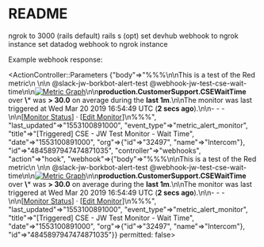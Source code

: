 # README

ngrok to 3000 (rails default)
rails s
(opt) set devhub webhook to ngrok instance
set datadog webhook to ngrok instance

Example webhook response:

<ActionController::Parameters {"body"=>"%%%\n\nThis is a test of the Red metric\n \n\n @slack-jw-borkbot-alert-test @webhook-jw-test-cse-wait-time\n\n[![Metric Graph](https://p.datadoghq.com/snapshot/view/dd-snapshots-prod/org_32497/2019-03-20/358d27f691853d30f521a41f848754524739086f.png)](https://app.datadoghq.com/monitors#8755429?to_ts=1553100939000&from_ts=1553099979000)\n\n**production.CustomerSupport.CSEWaitTime** over **\\*** was **> 30.0** on average during the **last 1m**.\n\nThe monitor was last triggered at Wed Mar 20 2019 16:54:49 UTC (**2 secs ago**).\n\n- - -\n\n[[Monitor Status](https://app.datadoghq.com/monitors#8755429?)] · [[Edit Monitor](https://app.datadoghq.com/monitors#8755429/edit)]\n%%%", "last_updated"=>"1553100891000", "event_type"=>"metric_alert_monitor", "title"=>"[Triggered] CSE - JW Test Monitor - Wait Time", "date"=>"1553100891000", "org"=>{"id"=>"32497", "name"=>"Intercom"}, "id"=>"4845897947474871035", "controller"=>"webhooks", "action"=>"hook", "webhook"=>{"body"=>"%%%\n\nThis is a test of the Red metric\n \n\n @slack-jw-borkbot-alert-test @webhook-jw-test-cse-wait-time\n\n[![Metric Graph](https://p.datadoghq.com/snapshot/view/dd-snapshots-prod/org_32497/2019-03-20/358d27f691853d30f521a41f848754524739086f.png)](https://app.datadoghq.com/monitors#8755429?to_ts=1553100939000&from_ts=1553099979000)\n\n**production.CustomerSupport.CSEWaitTime** over **\\*** was **> 30.0** on average during the **last 1m**.\n\nThe monitor was last triggered at Wed Mar 20 2019 16:54:49 UTC (**2 secs ago**).\n\n- - -\n\n[[Monitor Status](https://app.datadoghq.com/monitors#8755429?)] · [[Edit Monitor](https://app.datadoghq.com/monitors#8755429/edit)]\n%%%", "last_updated"=>"1553100891000", "event_type"=>"metric_alert_monitor", "title"=>"[Triggered] CSE - JW Test Monitor - Wait Time", "date"=>"1553100891000", "org"=>{"id"=>"32497", "name"=>"Intercom"}, "id"=>"4845897947474871035"}} permitted: false>

